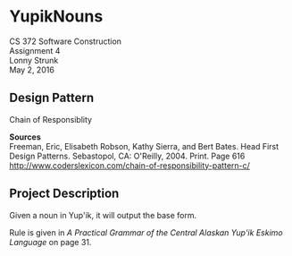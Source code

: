 # YupikNouns

CS 372 Software Construction<br>
Assignment 4<br>
Lonny Strunk<br>
May 2, 2016<br>

## Design Pattern
Chain of Responsiblity

__Sources__<br>
Freeman, Eric, Elisabeth Robson, Kathy Sierra, and Bert Bates. Head First Design Patterns. Sebastopol, CA: O'Reilly, 2004. Print. Page 616<br>
http://www.coderslexicon.com/chain-of-responsibility-pattern-c/

## Project Description
Given a noun in Yup'ik, it will output the base form.

Rule is given in *A Practical Grammar of the Central Alaskan Yup'ik Eskimo Language* on page 31.

